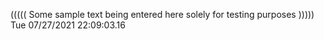 ((((( Some sample text being entered here solely for testing purposes ))))) Tue 07/27/2021 22:09:03.16
